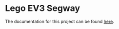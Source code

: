 # Lego EV3 Segway

The documentation for this project can be found [here](https://example.github.io/example/).


